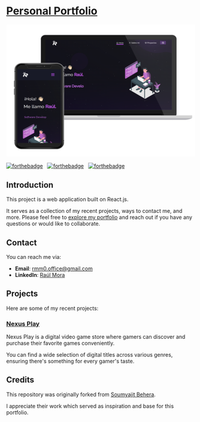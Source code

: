 # [Personal Portfolio](https://portfolio-6pz.pages.dev/)

<p align="center">
    <img src="metadata/images/portfolio-preview.png" alt="Home-page preview">
</p>

[![forthebadge](https://forthebadge.com/images/badges/built-with-love.svg)](https://forthebadge.com) &nbsp;
[![forthebadge](https://forthebadge.com/images/badges/made-with-javascript.svg)](https://forthebadge.com) &nbsp;
[![forthebadge](https://forthebadge.com/images/badges/open-source.svg)](https://forthebadge.com) &nbsp;

## Introduction

This project is a web application built on React.js.

It serves as a collection of my recent projects, ways to contact me, and more. Please feel free to [explore my portfolio](https://portfolio-6pz.pages.dev/) and reach out if you have any questions or would like to collaborate.

## Contact

You can reach me via:

- **Email**: <a href="mailto:rmm0.office@gmail.com" target="_blank">rmm0.office@gmail.com</a>
- **LinkedIn**: <a href="https://www.linkedin.com/in/rmm0/" target="_blank">Raúl Mora</a>

## Projects

Here are some of my recent projects:

### <a href="https://github.com/raulv7z/nexus-play" target="_blank">Nexus Play</a>

Nexus Play is a digital video game store where gamers can discover and purchase their favorite games conveniently.

You can find a wide selection of digital titles across various genres, ensuring there's something for every gamer's taste.

## Credits

This repository was originally forked from <a href="https://github.com/soumyajit4419" target="_blank">Soumyajit Behera</a>.

I appreciate their work which served as inspiration and base for this portfolio.
